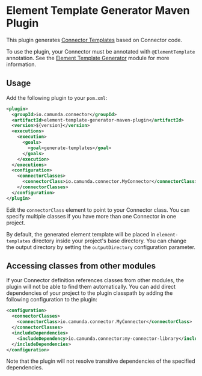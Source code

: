 # Element Template Generator Maven Plugin

This plugin generates [Connector Templates](https://docs.camunda.io/docs/components/connectors/custom-built-connectors/connector-templates/)
based on Connector code.

To use the plugin, your Connector must be annotated with `@ElementTemplate` annotation.
See the [Element Template Generator](../element-template-generator) module for more information.

## Usage

Add the following plugin to your `pom.xml`:

```xml
<plugin>
  <groupId>io.camunda.connector</groupId>
  <artifactId>element-template-generator-maven-plugin</artifactId>
  <version>${version}</version>
  <executions>
    <execution>
      <goals>
        <goal>generate-templates</goal>
      </goals>
    </execution>
  </executions>
  <configuration>
    <connectorClasses>
      <connectorClass>io.camunda.connector.MyConnector</connectorClass>
    </connectorClasses>
  </configuration>
</plugin>
```

Edit the `connectorClass` element to point to your Connector class. You can specify multiple
classes if you have more than one Connector in one project.

By default, the generated element template will be placed in `element-templates` directory inside
your project's base directory. You can change the output directory by setting the `outputDirectory`
configuration parameter.

## Accessing classes from other modules

If your Connector definition references classes from other modules, the plugin will not be able
to find them automatically. You can add direct dependencies of your project to the plugin classpath
by adding the following configuration to the plugin:

```xml
<configuration>
  <connectorClasses>
    <connectorClass>io.camunda.connector.MyConnector</connectorClass>
  </connectorClasses>
  <includeDependencies>
    <includeDependency>io.camunda.connector:my-connector-library</includeDependency>
  </includeDependencies>
</configuration>
```

Note that the plugin will not resolve transitive dependencies of the specified dependencies.
